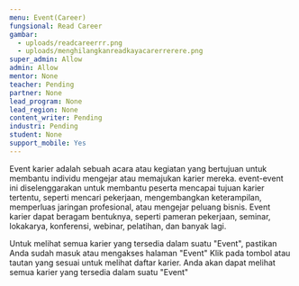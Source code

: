 ```yaml
---
menu: Event(Career)
fungsional: Read Career
gambar:
  - uploads/readcareerrr.png
  - uploads/menghilangkanreadkayacarerrerere.png
super_admin: Allow
admin: Allow
mentor: None
teacher: Pending
partner: None
lead_program: None
lead_region: None
content_writer: Pending
industri: Pending
student: None
support_mobile: Yes
---
```

Event karier adalah sebuah acara atau kegiatan yang bertujuan untuk membantu individu mengejar atau memajukan karier mereka. event-event ini diselenggarakan untuk membantu peserta mencapai tujuan karier tertentu, seperti mencari pekerjaan, mengembangkan keterampilan, memperluas jaringan profesional, atau mengejar peluang bisnis. Event karier dapat beragam bentuknya, seperti pameran pekerjaan, seminar, lokakarya, konferensi, webinar, pelatihan, dan banyak lagi.

Untuk melihat semua karier yang tersedia dalam suatu "Event", pastikan Anda sudah masuk atau mengakses halaman "Event"  Klik pada tombol atau tautan yang sesuai untuk melihat daftar karier.  Anda akan dapat melihat semua karier yang tersedia dalam suatu "Event"
